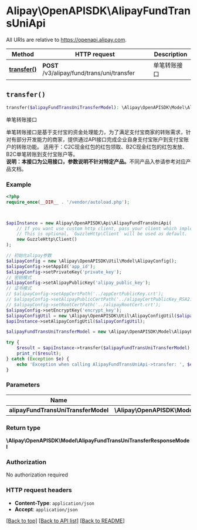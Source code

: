 # Alipay\OpenAPISDK\AlipayFundTransUniApi

All URIs are relative to https://openapi.alipay.com.

Method | HTTP request | Description
------------- | ------------- | -------------
[**transfer()**](AlipayFundTransUniApi.md#transfer) | **POST** /v3/alipay/fund/trans/uni/transfer | 单笔转账接口


## `transfer()`

```php
transfer($alipayFundTransUniTransferModel): \Alipay\OpenAPISDK\Model\AlipayFundTransUniTransferResponseModel
```

单笔转账接口

单笔转账接口是基于支付宝的资金处理能力，为了满足支付宝商家的转账需求，针对有部分开发能力的商家，提供通过API接口完成企业自身支付宝账户到支付宝账户的转账功能。 适用于：C2C现金红包的红包领取、B2C现金红包的红包发放、B2C单笔转账到支付宝账户等。<br /> <b>说明：本接口为公用接口，参数说明不针对特定产品。</b>不同产品入参请参考对应产品文档。

### Example

```php
<?php
require_once(__DIR__ . '/vendor/autoload.php');



$apiInstance = new Alipay\OpenAPISDK\Api\AlipayFundTransUniApi(
    // If you want use custom http client, pass your client which implements `GuzzleHttp\ClientInterface`.
    // This is optional, `GuzzleHttp\Client` will be used as default.
    new GuzzleHttp\Client()
);

// 初始化alipay参数
$alipayConfig = new \Alipay\OpenAPISDK\Util\Model\AlipayConfig();
$alipayConfig->setAppId('app_id');
$alipayConfig->setPrivateKey('private_key');
// 密钥模式
$alipayConfig->setAlipayPublicKey('alipay_public_key');
// 证书模式
// $alipayConfig->setAppCertPath('../appCertPublicKey.crt');
// $alipayConfig->setAlipayPublicCertPath('../alipayCertPublicKey_RSA2.crt');
// $alipayConfig->setRootCertPath('../alipayRootCert.crt');
$alipayConfig->setEncryptKey('encrypt_key');
$alipayConfigUtil = new \Alipay\OpenAPISDK\Util\AlipayConfigUtil($alipayConfig);
$apiInstance->setAlipayConfigUtil($alipayConfigUtil);

$alipayFundTransUniTransferModel = new \Alipay\OpenAPISDK\Model\AlipayFundTransUniTransferModel(); // \Alipay\OpenAPISDK\Model\AlipayFundTransUniTransferModel

try {
    $result = $apiInstance->transfer($alipayFundTransUniTransferModel);
    print_r($result);
} catch (Exception $e) {
    echo 'Exception when calling AlipayFundTransUniApi->transfer: ', $e->getMessage(), PHP_EOL;
}
```

### Parameters

Name | Type | Description  | Notes
------------- | ------------- | ------------- | -------------
 **alipayFundTransUniTransferModel** | **\Alipay\OpenAPISDK\Model\AlipayFundTransUniTransferModel**|  | [optional]

### Return type

**\Alipay\OpenAPISDK\Model\AlipayFundTransUniTransferResponseModel**

### Authorization

No authorization required

### HTTP request headers

- **Content-Type**: `application/json`
- **Accept**: `application/json`

[[Back to top]](#) [[Back to API list]](../../README.md#api-endpoints)
[[Back to README]](../../README.md)
